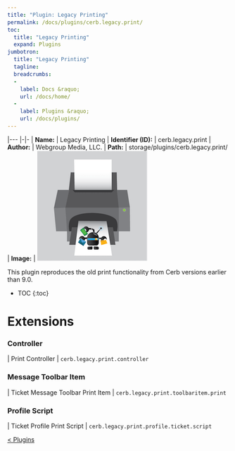 ```yaml
---
title: "Plugin: Legacy Printing"
permalink: /docs/plugins/cerb.legacy.print/
toc:
  title: "Legacy Printing"
  expand: Plugins
jumbotron:
  title: "Legacy Printing"
  tagline: 
  breadcrumbs:
  -
    label: Docs &raquo;
    url: /docs/home/
  -
    label: Plugins &raquo;
    url: /docs/plugins/
---
```


|---
|-|-
| **Name:** | Legacy Printing
| **Identifier (ID):** | cerb.legacy.print
| **Author:** | Webgroup Media, LLC.
| **Path:** | storage/plugins/cerb.legacy.print/
| **Image:** | <img src="/assets/images/plugins/cerb.legacy.print.png" class="screenshot">

This plugin reproduces the old print functionality from Cerb versions earlier than 9.0.

* TOC
{:toc}

# Extensions

### Controller

| Print Controller | `cerb.legacy.print.controller`


### Message Toolbar Item

| Ticket Message Toolbar Print Item | `cerb.legacy.print.toolbaritem.print`


### Profile Script

| Ticket Profile Print Script | `cerb.legacy.print.profile.ticket.script`


<div class="section-nav">
	<div class="left">
		<a href="/docs/plugins/#plugins" class="prev">&lt; Plugins</a>
	</div>
	<div class="right align-right">
	</div>
</div>
<div class="clear"></div>